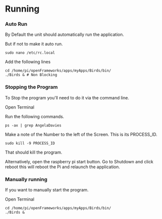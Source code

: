 # Running

### Auto Run

By Default the unit should automatically run the application.

But if not to make it auto run.

`sudo nano /etc/rc.local`

Add the following lines

```
cd /home/pi/openFrameworks/apps/myApps/Birds/bin/
./Birds & # Non Blocking
```

### Stopping the Program

To Stop the program you'll need to do it via the command line.

Open Terminal

Run the following commands.

```
ps -ax | grep AngelaDavies
```

Make a note of the Number to the left of the Screen. This is its PROCESS_ID.

``` 
sudo kill -9 PROCESS_ID
```

That should kill the program.

Alternatively, open the raspberry pi start button. Go to Shutdown and click reboot this will reboot the Pi and relaunch the application.

### Manually running

If you want to manually start the program.

Open Terminal 

```
cd /home/pi/openFrameworks/apps/myApps/Birds/bin/
./Birds &
```
